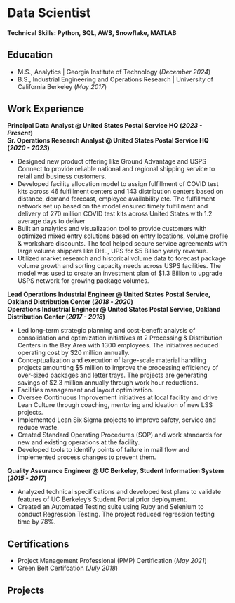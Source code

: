# Data Scientist

#### Technical Skills: Python, SQL, AWS, Snowflake, MATLAB

## Education							       		
- M.S., Analytics	| Georgia Institute of Technology (_December 2024_)	 			        		
- B.S., Industrial Engineering and Operations Research | University of California Berkeley (_May 2017_)

## Work Experience
**Principal Data Analyst @ United States Postal Service HQ (_2023 - Present_)**<br />
**Sr. Operations Research Analyst @ United States Postal Service HQ (_2020 - 2023_)**
- Designed new product offering like Ground Advantage and USPS Connect to provide reliable national and regional shipping service to retail and business customers.
- Developed facility allocation model to assign fulfillment of COVID test kits across 46 fulfillment centers and 143 distribution centers based on distance, demand forecast, employee availability etc. The fulfillment network set up based on the model ensured timely fulfillment and delivery of 270 million COVID test kits across United States with 1.2 average days to deliver
- Built an analytics and visualization tool to provide customers with optimized mixed entry solutions based on entry locations, volume profile & workshare discounts. The tool helped secure service agreements with large volume shippers like DHL, UPS for $5 Billion yearly revenue.
- Utilized market research and historical volume data to forecast package volume growth and sorting capacity needs across USPS facilities. The model was used to create an investment plan of $1.3 Billion to upgrade USPS network for growing package volumes.

**Lead Operations Industrial Engineer @ United States Postal Service, Oakland Distribution Center (_2018 - 2020_)**<br />
**Operations Industrial Engineer @ United States Postal Service, Oakland Distribution Center (_2017 - 2018_)**
- Led long-term strategic planning and cost-benefit analysis of consolidation and optimization initiatives at 2 Processing & Distribution Centers in the Bay Area with 1300 employees. The initiatives reduced operating cost by $20 million annually.
- Conceptualization and execution of large-scale material handling projects amounting $5 million to improve the processing efficiency of over-sized packages and letter trays. The projects are generating savings of $2.3 million annually through work hour reductions.
- Facilities management and layout optimization.
- Oversee Continuous Improvement initiatives at local facility and drive Lean Culture through coaching, mentoring and ideation of new LSS projects.
- Implemented Lean Six Sigma projects to improve safety, service and reduce waste.
- Created Standard Operating Procedures (SOP) and work standards for new and existing operations at the facility.
- Developed tools to identify points of failure in mail flow and implemented process changes to prevent them.

**Quality Assurance Engineer @ UC Berkeley, Student Information System (_2015 - 2017_)**
- Analyzed technical specifications and developed test plans to validate features of UC Berkeley’s Student Portal prior deployment.
- Created an Automated Testing suite using Ruby and Selenium to conduct Regression Testing. The project reduced regression testing time by 78%.

## Certifications
- Project Management Professional (PMP) Certification (_May 2021_)
- Green Belt Certifcation (_July 2018_)

## Projects
